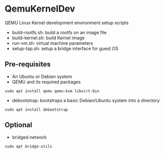 # QemuKernelDev
QEMU Linux Kernel development environment setup scripts

- build-rootfs.sh: build a rootfs on an image file
- build-kernel.sh: build Kernel image
- run-vm.sh: virtual machine parameters
- setup-tap.sh: setup a bridge interface for guest OS

## Pre-requisites

- An Ubuntu or Debian system
- QEMU and its required packages 
```
sudo apt install qemu qemu-kvm libvirt-bin
```
- debootstrap: bootstraps a basic Debian/Ubuntu system into a directory
```
sudo apt install debootstrap
```

## Optional

- bridged network
```
sudo apt bridge-utils

```
